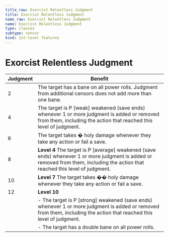 ```yaml
---
title_raw: Exorcist Relentless Judgment
title: Exorcist Relentless Judgment
name_raw: Exorcist Relentless Judgment
name: Exorcist Relentless Judgment
type: classes
subtype: censor
kind: 1st-level features
---
```


# Exorcist Relentless Judgment

| Judgment | Benefit                                                                                                                                                                           |
| -------- | --------------------------------------------------------------------------------------------------------------------------------------------------------------------------------- |
| 2        | The target has a bane on all power rolls. Judgment from additional censors does not add more than one bane.                                                                       |
| 4        | The target is P \[weak\] weakened (save ends) whenever 1 or more judgment is added or removed from them, including the action that reached this level of judgment.                |
| 6        | The target takes � holy damage whenever they take any action or fail a save.                                                                                                      |
| 8        | **Level 4** The target is P \[average\] weakened (save ends) whenever 1 or more judgment is added or removed from them, including the action that reached this level of judgment. |
| 10       | **Level 7** The target takes �� holy damage whenever they take any action or fail a save.                                                                                         |
| 12       | **Level 10**                                                                                                                                                                      |
|          | - The target is P \[strong\] weakened (save ends) whenever 1 or more judgment is added or removed from them, including the action that reached this level of judgment.            |
|          | - The target has a double bane on all power rolls.                                                                                                                                |
